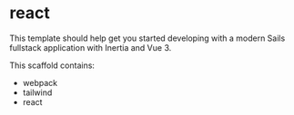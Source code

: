 # react

This template should help get you started developing with a modern Sails fullstack application with Inertia and Vue 3.

This scaffold contains:

- webpack
- tailwind
- react

